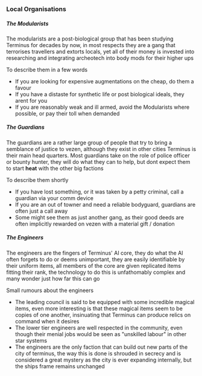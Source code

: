 ### Local Organisations

##### The Modularists

The modularists are a post-biological group that has been studying Terminus for decades by now, in most respects they are a gang that terrorises travellers and extorts locals, yet all of their money is invested into researching and integrating archeotech into body mods for their higher ups

To describe them in a few words 

- If you are looking for expensive augmentations on the cheap, do them a favour
- If you have a distaste for synthetic life or post biological ideals, they arent for you
- If you are reasonably weak and ill armed, avoid the Modularists where possible, or pay their toll when demanded

##### The Guardians

The guardians are a rather large group of people that try to bring a semblance of justice to vezen, although they exist in other cities Terminus is their main head quarters. Most guardians take on the role of police officer or bounty hunter, they will do what they can to help, but dont expect them to start **heat** with the other big factions

To describe them shortly

- If you have lost something, or it was taken by a petty criminal, call a guardian via your comm device
- If you are an out of towner and need a reliable bodyguard, guardians are often just a call away
- Some might see them as just another gang, as their good deeds are often implicitly rewarded on vezen with a material gift / donation

##### The Engineers

The engineers are the fingers of Terminus' AI core, they do what the AI often forgets to do or deems unimportant, they are easily identifiable by their uniform items, all members of the core are given replicated items fitting their rank, the technology to do this is unfathomably complex and many wonder just how far this can go

Small rumours about the engineers

- The leading council is said to be equipped with some incredible magical items, even more interesting is that these magical items seem to be copies of one another, insinuating that Terminus can produce relics on command when it desires
- The lower tier engineers are well respected in the community, even though their menial jobs would be seen as "unskilled labour" in other star systems
- The engineers are the only faction that can build out new parts of the city of terminus, the way this is done is shrouded in secrecy and is considered a great mystery as the city is ever expanding internally, but the ships frame remains unchanged